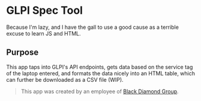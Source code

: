 # GLPI Spec Tool

Because I'm lazy, and I have the gall to use a good cause as a terrible excuse to learn JS and HTML.

## Purpose

This app taps into GLPI's API endpoints, gets data based on the service tag of the laptop entered, and formats the data nicely into an HTML table, which can further be downloaded as a CSV file (WIP).

> This app was created by an employee of [Black Diamond Group](https://www.blackdiamondgroup.com/).
